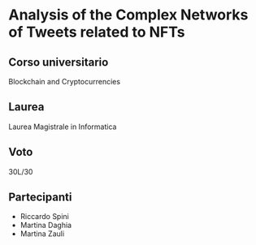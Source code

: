 # Analysis of the Complex Networks of Tweets related to NFTs

## Corso universitario
Blockchain and Cryptocurrencies

## Laurea
Laurea Magistrale in Informatica

## Voto
30L/30

## Partecipanti
- Riccardo Spini
- Martina Daghia
- Martina Zauli
